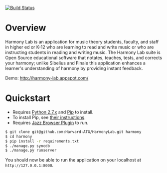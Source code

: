 [![Build Status](https://travis-ci.org/Harvard-ATG/HarmonyLab.png?branch=master)](https://travis-ci.org/Harvard-ATG/HarmonyLab)

# Overview

Harmony Lab is an application for music theory students, faculty, and staff in higher ed or K-12 
who are learning to read and write music or who are instructing students in reading and writing music. 
The Harmony Lab suite is Open Source educational software that notates, teaches, tests, and corrects 
your harmony; unlike Sibelius and Finale this application enhances a learner's understanding of
harmony by providing instant feedback.


Demo: http://harmony-lab.appspot.com/

# Quickstart

- Requires [Python 2.7.x](http://python.org/download/releases/) and [Pip](http://www.pip-installer.org/) to install. 
- To install Pip, see [their instructions](http://www.pip-installer.org/en/latest/installing.html).
- Requires [Jazz Browser Plugin](http://jazz-soft.net/) to run.

```sh
$ git clone git@github.com:Harvard-ATG/HarmonyLab.git harmony
$ cd harmony
$ pip install -r requirements.txt
$ ./manage.py syncdb
$ ./manage.py runserver
```
You should now be able to run the application on your localhost at ```http://127.0.0.1:8000```. 
